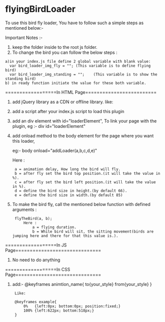 # flyingBirdLoader

To use this bird fly loader, You have to follow such a simple steps as mentioned below:-

Important Notes :-

  1) keep the folder inside to the root js folder.
  2) To change the bird you can follow the below steps :
    
    a)in your index.js file define 2 global variable with blank value:
      var bird_loader_img_fly = ""; (This variable is to define flying bird)
      var bird_loader_img_standing = "";	(This variable is to show the standing bird)
    b) in ready function initiate the value for these both variable.
    
==================In HTML Page=========================
1) add jQuery library as a CDN or offline library.
    like:<script src="https://code.jquery.com/jquery-2.2.4.min.js"></script>

2) add a script after your index.js script to load this plugin
    <script src="js/flying_bird_loader/js/birdLoader.js"></script>

3) add an div element with id="loaderElement", 
   To link your page with the plugin, 
   eg :- div id="loaderElement"
		
4) add onload method to the body element for the page where you want this loader,
      
      eg:- body onload="addLoader(a,b,c,d,e)"
      
      Here :
      
			  
        a = animation delay, How long the bird will fly.
        b = after fly set the bird top position.(it will take the value in %).
        c = after fly set the bird left position.(it will take the value in %).
        d = define the bird size in height.(by default 66).
        e = define the bird size in width.(by default 85)
        
5) To make the bird fly, call the mentioned below function with defined arguments :

		flyTheBird(a, b);
			Here : 
				a = flying duration.
				b = While bird will sit, the sitting movement(birds are jumping here and there for that this value is.).
		
==================In JS Page==============================

1) No need to do anything	


==================In CSS Page==============================

1) add:-  @keyframes animtion_name{
			to{your_style} 
			from{your_style}
		}
		
		Like:
		
		@keyframes example{
			0%   {left:0px; bottom:0px; position:fixed;}
			100% {left:622px; bottom:518px;}
		}
